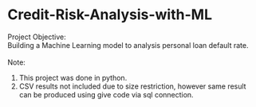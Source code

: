 # Credit-Risk-Analysis-with-ML
Project Objective:<br/>
  Building a Machine Learning model to analysis personal loan default rate.<br/>
<br/>
Note:<br/>
1. This project was done in python.<br/>
2. CSV results not included due to size restriction, however same result can be produced using give code via sql connection. 
